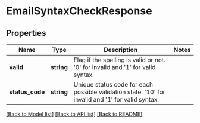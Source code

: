 # EmailSyntaxCheckResponse

## Properties
Name | Type | Description | Notes
------------ | ------------- | ------------- | -------------
**valid** | **string** | Flag if the spelling is valid or not. &#39;0&#39; for invalid and &#39;1&#39; for valid syntax. | 
**status_code** | **string** | Unique status code for each possible validation state. &#39;10&#39; for invalid and &#39;1&#39; for valid syntax. | 

[[Back to Model list]](../README.md#documentation-for-models) [[Back to API list]](../README.md#documentation-for-api-endpoints) [[Back to README]](../README.md)


